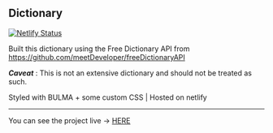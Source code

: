 ## Dictionary

[![Netlify Status](https://api.netlify.com/api/v1/badges/d5968ac3-bc3c-43f4-9cd7-db770647f3a2/deploy-status)](https://app.netlify.com/sites/dreamy-dubinsky-164af1/deploys)

Built this dictionary using the Free Dictionary API from https://github.com/meetDeveloper/freeDictionaryAPI

**_Caveat_** : This is not an extensive dictionary and should not be treated as such.

Styled with BULMA + some custom CSS | Hosted on netlify

------

You can see the project live -> [HERE](https://dreamy-dubinsky-164af1.netlify.app/)

